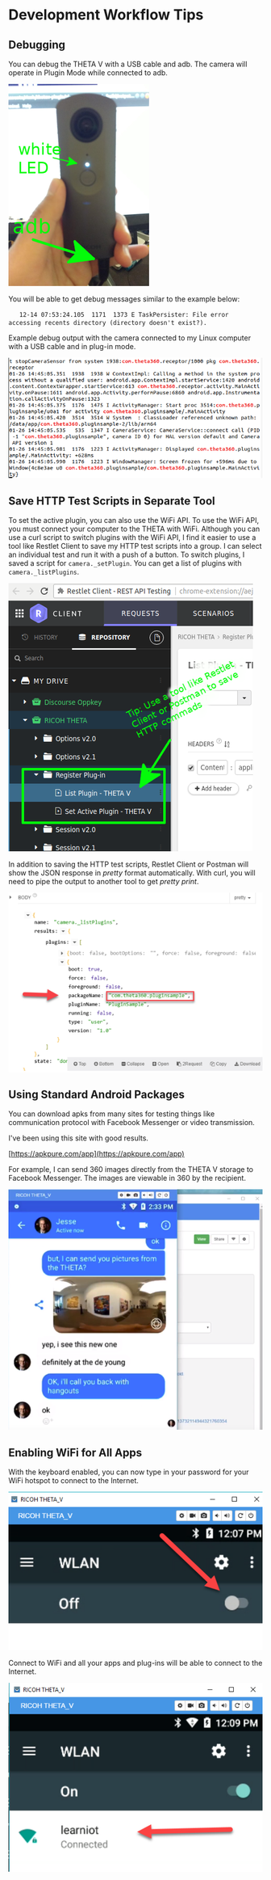 # Development Workflow Tips

## Debugging

You can debug the THETA V with a USB cable and adb.
The camera will operate in Plugin Mode while connected to adb.

![](img/debug/debug-connection.png)

You will be able to get debug messages similar to the example below:

       12-14 07:53:24.105  1171  1373 E TaskPersister: File error accessing recents directory (directory doesn't exist?).

Example debug output with the camera connected to my Linux computer with a USB cable 
and in plug-in mode.

![](img/debug/debug-screen.png)

## Save HTTP Test Scripts in Separate Tool 

To set the active plugin, you can also use the WiFi API. To use 
the WiFi API, you must connect your 
computer to the THETA with WiFi. 
Although you can use a curl script to switch plugins with the WiFi API,
I find it easier to use a tool like 
Restlet Client to save my HTTP test scripts into a group. I can select an
individual test and run it with a push of a button. To switch plugins, I 
saved a script for  `camera._setPlugin`. You can get a list of plugins with 
`camera._listPlugins`.

![](img/custom/restlet-client.png)

In addition to saving the HTTP test scripts, Restlet Client or Postman will show the
JSON response in *pretty* format automatically. With curl, you will need to
pipe the output to another tool to get *pretty print*.

![](img/custom/restlet-client-response.png)

## Using Standard Android Packages
You can download apks from many sites for testing things like 
communication protocol with Facebook Messenger or video transmission.

I've been using this site with good results.

[https://apkpure.com/app](https://apkpure.com/app)

For example, I can send 360 images directly from the THETA V storage to Facebook Messenger.
The images are viewable in 360 by the recipient.

![](img/workflow/facebook-messenger.png)



## Enabling WiFi for All Apps

With the keyboard enabled, you can now type in your password for your WiFi hotspot to connect to the Internet.

![](img/workflow/wifi/wlan-switch.png)

Connect to WiFi and all your apps and plug-ins will be able to connect to the Internet.

![](img/workflow/wifi/wifi-connected.png)

